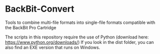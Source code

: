 # BackBit-Convert
Tools to combine multi-file formats into single-file formats compatible with the BackBit Pro Cartridge

The scripts in this repository require the use of Python (download here: https://www.python.org/downloads/)
If you look in the dist folder, you can also find an EXE version that runs on Windows.
